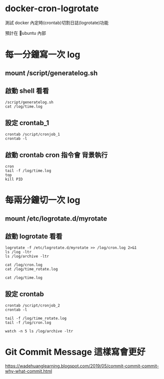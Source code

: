 # docker-cron-logrotate
測試 docker 內定時(crontab)切割日誌(logrotate)功能

預計在 ubuntu 內部

# 每一分鐘寫一次 log

## mount /script/generatelog.sh
## 啟動 shell 看看
```
/script/generatelog.sh
cat /log/time.log
```

## 設定 crontab_1
```
crontab /script/cronjob_1
crontab -l
```

## 啟動 crontab cron 指令會 背景執行
```
cron
tail -f /log/time.log
top
kill PID
```

# 每兩分鐘切一次 log

## mount /etc/logrotate.d/myrotate
## 啟動 logrotate 看看
```
logrotate -f /etc/logrotate.d/myrotate >> /log/cron.log 2>&1
ls /log -ltr
ls /log/archive -ltr

cat /log/cron.log
cat /log/time_rotate.log

cat /log/time.log
```

## 設定 crontab
```
crontab /script/cronjob_2
crontab -l

tail -f /log/time_rotate.log
tail -f /log/cron.log

watch -n 5 ls /log/archive -ltr
```

# Git Commit Message 這樣寫會更好
https://wadehuanglearning.blogspot.com/2019/05/commit-commit-commit-why-what-commit.html
